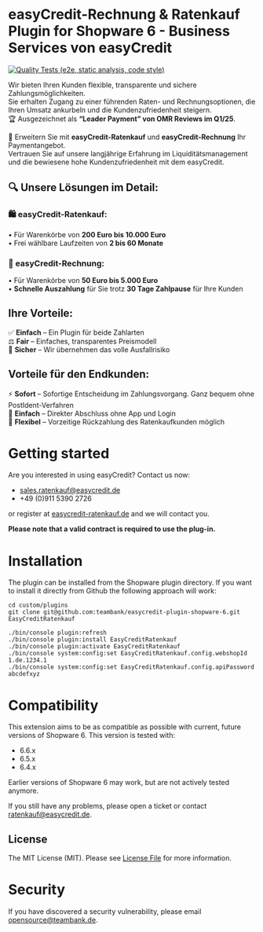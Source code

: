 # easyCredit-Rechnung & Ratenkauf Plugin for Shopware 6 - Business Services von easyCredit

[![Quality Tests (e2e, static analysis, code style)](https://github.com/teambank/easycredit-plugin-shopware-6/actions/workflows/test.yml/badge.svg)](https://github.com/teambank/easycredit-plugin-shopware-6/actions/workflows/test.yml)

Wir bieten Ihren Kunden flexible, transparente und sichere Zahlungsmöglichkeiten.  
Sie erhalten Zugang zu einer führenden Raten- und Rechnungsoptionen, die Ihren Umsatz ankurbeln und die Kundenzufriedenheit steigern.  
🏆 Ausgezeichnet als **“Leader Payment” von OMR Reviews im Q1/25**.

🚀 Erweitern Sie mit **easyCredit-Ratenkauf** und **easyCredit-Rechnung** Ihr Paymentangebot.  
Vertrauen Sie auf unsere langjährige Erfahrung im Liquiditätsmanagement und die bewiesene hohe Kundenzufriedenheit mit dem easyCredit.

## 🔍 Unsere Lösungen im Detail:

### 🛍️ easyCredit-Ratenkauf:

• Für Warenkörbe von **200 Euro bis 10.000 Euro**  
• Frei wählbare Laufzeiten von **2 bis 60 Monate**

### 🧾 easyCredit-Rechnung:

• Für Warenkörbe von **50 Euro bis 5.000 Euro**  
• **Schnelle Auszahlung** für Sie trotz **30 Tage Zahlpause** für Ihre Kunden

## Ihre Vorteile:

✅ **Einfach** – Ein Plugin für beide Zahlarten  
⚖️ **Fair** – Einfaches, transparentes Preismodell  
🔐 **Sicher** – Wir übernehmen das volle Ausfallrisiko

## Vorteile für den Endkunden:

⚡ **Sofort** – Sofortige Entscheidung im Zahlungsvorgang. Ganz bequem ohne PostIdent-Verfahren  
🧩 **Einfach** – Direkter Abschluss ohne App und Login  
🔁 **Flexibel** – Vorzeitige Rückzahlung des Ratenkaufkunden möglich

# Getting started

Are you interested in using easyCredit? Contact us now:
* [sales.ratenkauf@easycredit.de](mailto:sales.ratenkauf@easycredit.de)
* +49 (0)911 5390 2726

or register at [easycredit-ratenkauf.de](https://www.easycredit-ratenkauf.de/registrierung.htm) and we will contact you.

**Please note that a valid contract is required to use the plug-in.**

# Installation

The plugin can be installed from the Shopware plugin directory. If you want to install it directly from Github the following approach will work:

```
cd custom/plugins
git clone git@github.com:teambank/easycredit-plugin-shopware-6.git EasyCreditRatenkauf

./bin/console plugin:refresh
./bin/console plugin:install EasyCreditRatenkauf
./bin/console plugin:activate EasyCreditRatenkauf
./bin/console system:config:set EasyCreditRatenkauf.config.webshopId 1.de.1234.1
./bin/console system:config:set EasyCreditRatenkauf.config.apiPassword abcdefxyz
```

# Compatibility

This extension aims to be as compatible as possible with current, future versions of Shopware 6. This version is tested with:

* 6.6.x
* 6.5.x
* 6.4.x

Earlier versions of Shopware 6 may work, but are not actively tested anymore.

If you still have any problems, please open a ticket or contact [ratenkauf@easycredit.de](mailto:ratenkauf@easycredit.de).

## License

The MIT License (MIT). Please see [License File](LICENSE) for more information.

# Security

If you have discovered a security vulnerability, please email [opensource@teambank.de](mailto:opensource@teambank.de).
